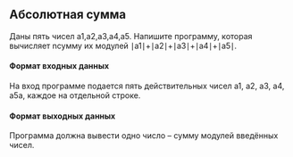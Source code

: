 ## Абсолютная сумма

Даны пять чисел a1,a2,a3,a4,a5. Напишите программу, которая вычисляет nсумму их модулей ∣a1∣+∣a2∣+∣a3∣+∣a4∣+∣a5∣.

#### Формат входных данных
На вход программе подается пять действительных чисел a1, a2, a3, a4, a5a, каждое на отдельной строке.

#### Формат выходных данных
Программа должна вывести одно число – сумму модулей введённых чисел.
